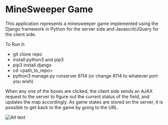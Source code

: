 # MineSweeper Game
This application represents a minesweeper game implemented using the Django framework in Python for the server side and Javascrit/JQuery for the client side.

To Run it:
- git clone repo
- install python3 and pip3
- pip3 install django
- cd <path_to_repo>
- python3 manage.py runserver 8114 (or change 8114 to whatever port you wish)

When any one of the boxes are clicked, the client side sends an AJAX request to the server to figure out the current status of the field, and updates the map accordingly. 
As game states are stored on the server, it is possible to get back to the game by going to the URL.

![Alt text](minesweeper.png?raw=true "Hello!! :)")